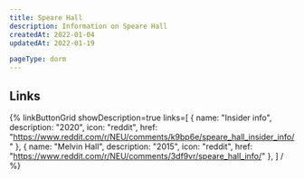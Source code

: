 ```yaml
---
title: Speare Hall
description: Information on Speare Hall
createdAt: 2022-01-04
updatedAt: 2022-01-19

pageType: dorm
---
```


## Links

{% linkButtonGrid
  showDescription=true
  links=[
    { name: "Insider info", description: "2020", icon: "reddit", href: "https://www.reddit.com/r/NEU/comments/k9bp6e/speare_hall_insider_info/" },
    { name: "Melvin Hall", description: "2015", icon: "reddit", href: "https://www.reddit.com/r/NEU/comments/3df9vr/speare_hall_info/" },
  ] / %}
